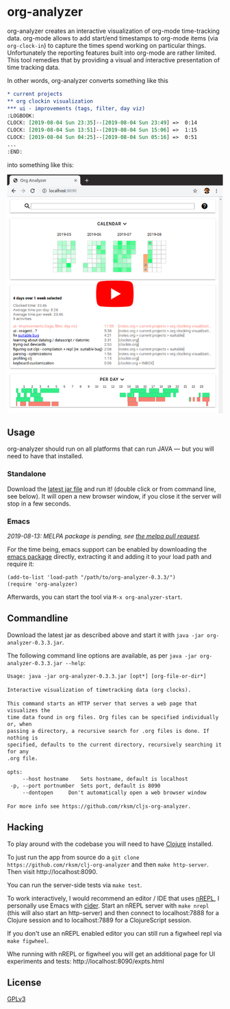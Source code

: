 # org-analyzer

org-analyzer creates an interactive visualization of org-mode time-tracking
data. org-mode allows to add start/end timestamps to org-mode items (via
`org-clock-in`) to capture the times spend working on particular things.
Unfortunately the reporting features built into org-mode are rather limited.
This tool remedies that by providing a visual and interactive presentation
of time tracking data.

In other words, org-analyzer converts something like this

```org
* current projects
** org clockin visualization
*** ui - improvements (tags, filter, day viz)
:LOGBOOK:
CLOCK: [2019-08-04 Sun 23:35]--[2019-08-04 Sun 23:49] =>  0:14
CLOCK: [2019-08-04 Sun 13:51]--[2019-08-04 Sun 15:06] =>  1:15
CLOCK: [2019-08-04 Sun 04:25]--[2019-08-04 Sun 05:16] =>  0:51
...
:END:
```

into something like this:

[![](doc/2019-08-10_org-analyzer_yt_link.png)](https://www.youtube.com/watch?v=qBgvGDOxmUw)


## Usage

org-analyzer should run on all platforms that can run JAVA — but you will need
to have that installed.

### Standalone

Download the [latest jar file](https://github.com/rksm/clj-org-analyzer/releases/latest)
and run it! (double click or from command line, see below). It will open a new browser window, if you close it the server will stop in a few seconds.

### Emacs

*2019-08-13: MELPA package is pending, see [the melpa pull request](https://github.com/melpa/melpa/pull/6365).*

For the time being, emacs support can be enabled by downloading the [emacs package](https://github.com/rksm/clj-org-analyzer/releases/download/0.3.3/org-analyzer-for-emacs-0.3.3.tar.gz) directly, extracting it and adding it to your load path and require it:

```elisp
(add-to-list 'load-path "/path/to/org-analyzer-0.3.3/")
(require 'org-analyzer)
```

Afterwards, you can start the tool via `M-x org-analyzer-start`.



<!-- org-analyzer is on MELPA. Make sure MELPA is in your `package-archives`: -->

<!-- ```elisp -->
<!-- (require 'package) -->
<!-- (add-to-list 'package-archives '("melpa" . "http://melpa.org/packages/")) -->
<!-- ``` -->

<!-- Then run `(package-install "org-analyzer")`. Afterwards, you can start the tool -->
<!-- via `M-x org-analyzer-start`. -->


## Commandline

Download the latest jar as described above and start it with `java -jar org-analyzer-0.3.3.jar`.

The following command line options are available, as per `java -jar org-analyzer-0.3.3.jar --help`:

```
Usage: java -jar org-analyzer-0.3.3.jar [opt*] [org-file-or-dir*]

Interactive visualization of timetracking data (org clocks).

This command starts an HTTP server that serves a web page that visualizes the
time data found in org files. Org files can be specified individually or, when
passing a directory, a recursive search for .org files is done. If nothing is
specified, defaults to the current directory, recursively searching it for any
.org file.

opts:
     --host hostname	Sets hostname, default is localhost
 -p, --port portnumber	Sets port, default is 8090
     --dontopen		Don't automatically open a web browser window

For more info see https://github.com/rksm/cljs-org-analyzer.
```


## Hacking

To play around with the codebase you will need to have [Clojure](https://clojure.org/guides/getting_started) installed.

To just run the app from source do a `git clone https://github.com/rksm/clj-org-analyzer` and then `make http-server`. Then visit http://localhost:8090.

You can run the server-side tests via `make test`. 

To work interactively, I would recommend an editor / IDE that uses [nREPL](https://nrepl.org/nrepl/0.6.0/index.html), I personally use Emacs with [cider](https://cider.mx). Start an nREPL server with `make nrepl` (this will also start an http-server) and then connect to localhost:7888 for a Clojure session and to localhost:7889 for a ClojureScript session.

If you don't use an nREPL enabled editor you can still run a figwheel repl via `make figwheel`.

Whe running with nREPL or figwheel you will get an additional page for UI experiments and tests: http://localhost:8090/expts.html

## License

[GPLv3](LICENSE)
